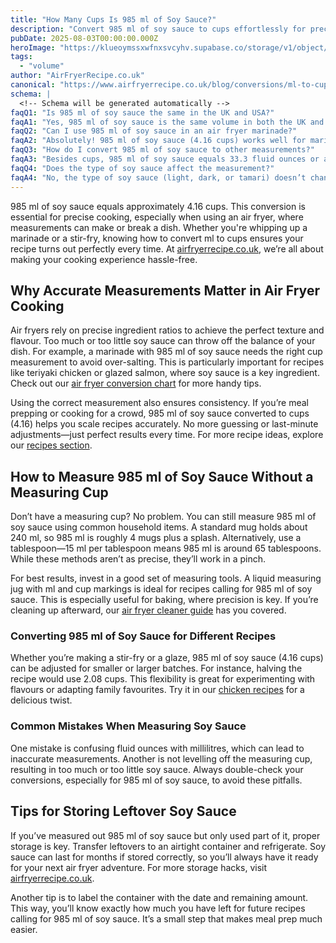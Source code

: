 ```yaml
---
title: "How Many Cups Is 985 ml of Soy Sauce?"
description: "Convert 985 ml of soy sauce to cups effortlessly for precise cooking and baking. Get accurate measurements in seconds!"
pubDate: 2025-08-03T00:00:00.000Z
heroImage: "https://klueoymssxwfnxsvcyhv.supabase.co/storage/v1/object/public/Shmucket/how-many-cups-is-985-ml-of-soy-sauce.webp"
tags:
  - "volume"
author: "AirFryerRecipe.co.uk"
canonical: "https://www.airfryerrecipe.co.uk/blog/conversions/ml-to-cups/how-many-cups-is-985-ml-of-soy-sauce"
schema: |
  <!-- Schema will be generated automatically -->
faqQ1: "Is 985 ml of soy sauce the same in the UK and USA?"
faqA1: "Yes, 985 ml of soy sauce is the same volume in both the UK and USA. However, cup sizes can vary slightly—the UK uses 250 ml per cup, while the USA uses 240 ml. For 985 ml, this means approximately 3.94 UK cups or 4.16 US cups."
faqQ2: "Can I use 985 ml of soy sauce in an air fryer marinade?"
faqA2: "Absolutely! 985 ml of soy sauce (4.16 cups) works well for marinades, but you may not need that much unless you’re cooking for a crowd. Adjust the quantity based on your recipe, and always pat dry excess marinade before air frying to avoid excess smoke."
faqQ3: "How do I convert 985 ml of soy sauce to other measurements?"
faqA3: "Besides cups, 985 ml of soy sauce equals 33.3 fluid ounces or about 1.04 quarts. For smaller measurements, it’s roughly 65 tablespoons or 195 teaspoons. Use a conversion chart for precise adjustments."
faqQ4: "Does the type of soy sauce affect the measurement?"
faqA4: "No, the type of soy sauce (light, dark, or tamari) doesn’t change the volume. 985 ml of any soy sauce will still equal 4.16 cups. However, flavours and saltiness vary, so adjust other seasonings accordingly."
---
```

<p>985 ml of soy sauce equals approximately 4.16 cups. This conversion is essential for precise cooking, especially when using an air fryer, where measurements can make or break a dish. Whether you're whipping up a marinade or a stir-fry, knowing how to convert ml to cups ensures your recipe turns out perfectly every time. At <a href=https://www.airfryerrecipe.co.uk>airfryerrecipe.co.uk</a>, we’re all about making your cooking experience hassle-free.</p>

<h2>Why Accurate Measurements Matter in Air Fryer Cooking</h2>
<p>Air fryers rely on precise ingredient ratios to achieve the perfect texture and flavour. Too much or too little soy sauce can throw off the balance of your dish. For example, a marinade with 985 ml of soy sauce needs the right cup measurement to avoid over-salting. This is particularly important for recipes like teriyaki chicken or glazed salmon, where soy sauce is a key ingredient. Check out our <a href=https://www.airfryerrecipe.co.uk/air-fryer-conversion-chart>air fryer conversion chart</a> for more handy tips.</p>
<p>Using the correct measurement also ensures consistency. If you’re meal prepping or cooking for a crowd, 985 ml of soy sauce converted to cups (4.16) helps you scale recipes accurately. No more guessing or last-minute adjustments—just perfect results every time. For more recipe ideas, explore our <a href=https://www.airfryerrecipe.co.uk/recipes>recipes section</a>.</p>

<h2>How to Measure 985 ml of Soy Sauce Without a Measuring Cup</h2>
<p>Don’t have a measuring cup? No problem. You can still measure 985 ml of soy sauce using common household items. A standard mug holds about 240 ml, so 985 ml is roughly 4 mugs plus a splash. Alternatively, use a tablespoon—15 ml per tablespoon means 985 ml is around 65 tablespoons. While these methods aren’t as precise, they’ll work in a pinch.</p>
<p>For best results, invest in a good set of measuring tools. A liquid measuring jug with ml and cup markings is ideal for recipes calling for 985 ml of soy sauce. This is especially useful for baking, where precision is key. If you’re cleaning up afterward, our <a href=https://www.airfryerrecipe.co.uk/air-fryer-cleaner>air fryer cleaner guide</a> has you covered.</p>

<h3>Converting 985 ml of Soy Sauce for Different Recipes</h3>
<p>Whether you’re making a stir-fry or a glaze, 985 ml of soy sauce (4.16 cups) can be adjusted for smaller or larger batches. For instance, halving the recipe would use 2.08 cups. This flexibility is great for experimenting with flavours or adapting family favourites. Try it in our <a href=https://www.airfryerrecipe.co.uk/recipe-category/chicken>chicken recipes</a> for a delicious twist.</p>

<h3>Common Mistakes When Measuring Soy Sauce</h3>
<p>One mistake is confusing fluid ounces with millilitres, which can lead to inaccurate measurements. Another is not levelling off the measuring cup, resulting in too much or too little soy sauce. Always double-check your conversions, especially for 985 ml of soy sauce, to avoid these pitfalls.</p>

<h2>Tips for Storing Leftover Soy Sauce</h2>
<p>If you’ve measured out 985 ml of soy sauce but only used part of it, proper storage is key. Transfer leftovers to an airtight container and refrigerate. Soy sauce can last for months if stored correctly, so you’ll always have it ready for your next air fryer adventure. For more storage hacks, visit <a href=https://www.airfryerrecipe.co.uk>airfryerrecipe.co.uk</a>.</p>
<p>Another tip is to label the container with the date and remaining amount. This way, you’ll know exactly how much you have left for future recipes calling for 985 ml of soy sauce. It’s a small step that makes meal prep much easier.</p>
